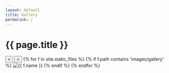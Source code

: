 ```yaml
---
layout: default
title: Gallery
permalink: /
---
```


<h1>{{ page.title }}</h1>

<div class="carousel">
  <button class="carousel-control prev"><</button>
  <button class="carousel-control next">></button>
  {% for f in site.static_files %}
    {% if f.path contains 'images/gallery' %}
  <img class="carousel-slide" src="{{ site.baseurl }}{{ f.path }}" alt="{{ f.name }}">
    {% endif %}
  {% endfor %}
</div>
